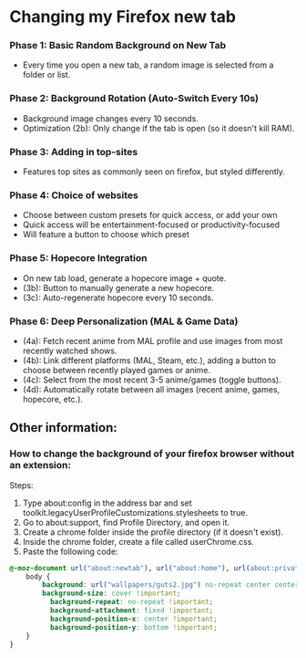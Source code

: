 # Changing my Firefox new tab

### Phase 1: Basic Random Background on New Tab

- Every time you open a new tab, a random image is selected from a folder or list.

### Phase 2: Background Rotation (Auto-Switch Every 10s)

- Background image changes every 10 seconds.
- Optimization (2b): Only change if the tab is open (so it doesn't kill RAM).

### Phase 3: Adding in top-sites

- Features top sites as commonly seen on firefox, but styled differently.

### Phase 4: Choice of websites

- Choose between custom presets for quick access, or add your own
- Quick access will be entertainment-focused or productivity-focused
- Will feature a button to choose which preset

### Phase 5: Hopecore Integration

- On new tab load, generate a hopecore image + quote.
- (3b): Button to manually generate a new hopecore.
- (3c): Auto-regenerate hopecore every 10 seconds.

### Phase 6: Deep Personalization (MAL & Game Data)

- (4a): Fetch recent anime from MAL profile and use images from most recently watched shows.
- (4b): Link different platforms (MAL, Steam, etc.), adding a button to choose between recently played games or anime.
- (4c): Select from the most recent 3-5 anime/games (toggle buttons).
- (4d): Automatically rotate between all images (recent anime, games, hopecore, etc.).

## Other information:

### How to change the background of your firefox browser without an extension:
Steps:

1. Type about:config in the address bar and set toolkit.legacyUserProfileCustomizations.stylesheets to true.
2. Go to about:support, find Profile Directory, and open it.
3. Create a chrome folder inside the profile directory (if it doesn't exist).
4. Inside the chrome folder, create a file called userChrome.css.
5. Paste the following code:

```css
@-moz-document url("about:newtab"), url("about:home"), url(about:privatebrowsing) {
    body {
        background: url("wallpapers/guts2.jpg") no-repeat center center fixed !important;
        background-size: cover !important;
	      background-repeat: no-repeat !important;
	      background-attachment: fixed !important;
	      background-position-x: center !important;
	      background-position-y: bottom !important;
    }
}

```

